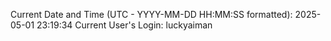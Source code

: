 Current Date and Time (UTC - YYYY-MM-DD HH:MM:SS formatted): 2025-05-01 23:19:34
Current User's Login: luckyaiman
